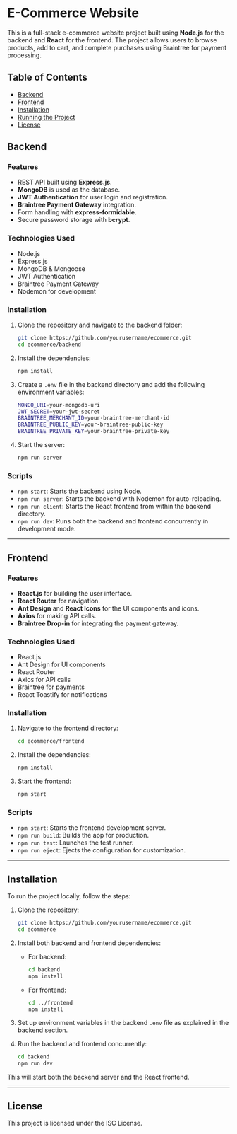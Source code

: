 # E-Commerce Website

This is a full-stack e-commerce website project built using **Node.js** for the backend and **React** for the frontend. The project allows users to browse products, add to cart, and complete purchases using Braintree for payment processing.

## Table of Contents

- [Backend](#backend)
- [Frontend](#frontend)
- [Installation](#installation)
- [Running the Project](#running-the-project)
- [License](#license)

## Backend

### Features

- REST API built using **Express.js**.
- **MongoDB** is used as the database.
- **JWT Authentication** for user login and registration.
- **Braintree Payment Gateway** integration.
- Form handling with **express-formidable**.
- Secure password storage with **bcrypt**.

### Technologies Used

- Node.js
- Express.js
- MongoDB & Mongoose
- JWT Authentication
- Braintree Payment Gateway
- Nodemon for development

### Installation

1. Clone the repository and navigate to the backend folder:

   ```bash
   git clone https://github.com/yourusername/ecommerce.git
   cd ecommerce/backend
   ```

2. Install the dependencies:

   ```bash
   npm install
   ```

3. Create a `.env` file in the backend directory and add the following environment variables:

   ```bash
   MONGO_URI=your-mongodb-uri
   JWT_SECRET=your-jwt-secret
   BRAINTREE_MERCHANT_ID=your-braintree-merchant-id
   BRAINTREE_PUBLIC_KEY=your-braintree-public-key
   BRAINTREE_PRIVATE_KEY=your-braintree-private-key
   ```

4. Start the server:
   ```bash
   npm run server
   ```

### Scripts

- `npm start`: Starts the backend using Node.
- `npm run server`: Starts the backend with Nodemon for auto-reloading.
- `npm run client`: Starts the React frontend from within the backend directory.
- `npm run dev`: Runs both the backend and frontend concurrently in development mode.

---

## Frontend

### Features

- **React.js** for building the user interface.
- **React Router** for navigation.
- **Ant Design** and **React Icons** for the UI components and icons.
- **Axios** for making API calls.
- **Braintree Drop-in** for integrating the payment gateway.

### Technologies Used

- React.js
- Ant Design for UI components
- React Router
- Axios for API calls
- Braintree for payments
- React Toastify for notifications

### Installation

1. Navigate to the frontend directory:

   ```bash
   cd ecommerce/frontend
   ```

2. Install the dependencies:

   ```bash
   npm install
   ```

3. Start the frontend:
   ```bash
   npm start
   ```

### Scripts

- `npm start`: Starts the frontend development server.
- `npm run build`: Builds the app for production.
- `npm run test`: Launches the test runner.
- `npm run eject`: Ejects the configuration for customization.

---

## Installation

To run the project locally, follow the steps:

1. Clone the repository:

   ```bash
   git clone https://github.com/yourusername/ecommerce.git
   cd ecommerce
   ```

2. Install both backend and frontend dependencies:

   - For backend:
     ```bash
     cd backend
     npm install
     ```
   - For frontend:
     ```bash
     cd ../frontend
     npm install
     ```

3. Set up environment variables in the backend `.env` file as explained in the backend section.

4. Run the backend and frontend concurrently:
   ```bash
   cd backend
   npm run dev
   ```

This will start both the backend server and the React frontend.

---

## License

This project is licensed under the ISC License.
